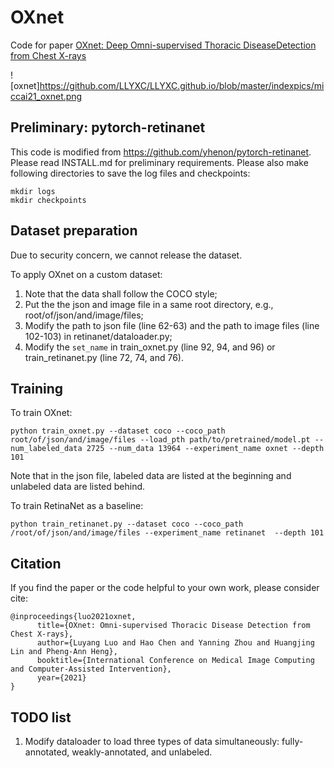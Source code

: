 # OXnet
Code for paper [OXnet: Deep Omni-supervised Thoracic DiseaseDetection from Chest X-rays](https://arxiv.org/abs/2104.03218)

![oxnet]https://github.com/LLYXC/LLYXC.github.io/blob/master/indexpics/miccai21_oxnet.png

## Preliminary: pytorch-retinanet
This code is modified from https://github.com/yhenon/pytorch-retinanet.
Please read INSTALL.md for preliminary requirements.
Please also make following directories to save the log files and checkpoints:
```
mkdir logs
mkdir checkpoints
```

## Dataset preparation
Due to security concern, we cannot release the dataset. 

To apply OXnet on a custom dataset: 
1. Note that the data shall follow the COCO style;
2. Put the the json and image file in a same root directory, e.g., root/of/json/and/image/files;
3. Modify the path to json file (line 62-63) and the path to image files (line 102-103) in retinanet/dataloader.py;
4. Modify the ```set_name``` in train_oxnet.py (line 92, 94, and 96) or train_retinanet.py (line 72, 74, and 76).

## Training
To train OXnet:
```
python train_oxnet.py --dataset coco --coco_path root/of/json/and/image/files --load_pth path/to/pretrained/model.pt --num_labeled_data 2725 --num_data 13964 --experiment_name oxnet --depth 101
```
Note that in the json file, labeled data are listed at the beginning and unlabeled data are listed behind.

To train RetinaNet as a baseline:
```
python train_retinanet.py --dataset coco --coco_path /root/of/json/and/image/files --experiment_name retinanet  --depth 101
```

## Citation
If you find the paper or the code helpful to your own work, please consider cite:
```
@inproceedings{luo2021oxnet,
      title={OXnet: Omni-supervised Thoracic Disease Detection from Chest X-rays}, 
      author={Luyang Luo and Hao Chen and Yanning Zhou and Huangjing Lin and Pheng-Ann Heng},
      booktitle={International Conference on Medical Image Computing and Computer-Assisted Intervention},
      year={2021}
}
```

## TODO list
1. Modify dataloader to load three types of data simultaneously: fully-annotated, weakly-annotated, and unlabeled.

